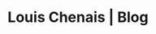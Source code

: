 ---
layout: layouts/blog.njk
title: Louis Chenais | Blog
eleventyNavigation:
  key: Blog
  order: 1
---
